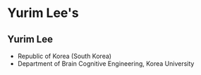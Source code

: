 # Yurim Lee's
## Yurim Lee
* Republic of Korea (South Korea)
* Department of Brain Cognitive Engineering, Korea University
